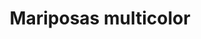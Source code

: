 ---
title: Mariposas multicolor
date: 
draft: false

# descripcion
description : Pulsera de plata 925

materials: Plata 925

color: Naranja, Verde y Lila

dimensions: 20cm largo

code: 03-09-0562

type: "Pulseras"

categories: []

price: $2.790,00

price_eftvo: $2.370,00

# Images
# first image will be shown in the product page
images:
  # - image: "images/path_to_image"
  # La ubicacion de las imagenes es imagenes/Pulseras/Pulseras.Plata/03-09-0562-mariposas-multicolor
  - image: "./images/pulseras/plata/03-09-0562.JPG"
---